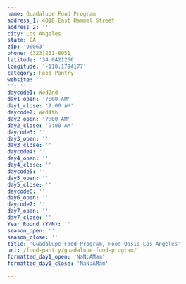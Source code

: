 ```yaml
---
name: Guadalupe Food Program
address_1: 4018 East Hammel Street
address_2: ''
city: Los Angeles
state: CA
zip: '90063'
phone: (323)261-8051
latitude: '34.0421266'
longitude: '-118.1794177'
category: Food Pantry
website: ''
'': ''
daycode1: Wed2nd
day1_open: '7:00 AM'
day1_close: '9:00 AM'
daycode2: Wed4th
day2_open: '7:00 AM'
day2_close: '9:00 AM'
daycode3: ''
day3_open: ''
day3_close: ''
daycode4: ''
day4_open: ''
day4_close: ''
daycode5: ''
day5_open: ''
day5_close: ''
daycode6: ''
day6_open: ''
daycode7: ''
day7_open: ''
day7_close: ''
Year_Round (Y/N): ''
season_open: ''
season_close: ''
title: 'Guadalupe Food Program, Food Oasis Los Angeles'
uri: /food-pantry/guadalupe-food-program/
formatted_day1_open: 'NaN:AMam'
formatted_day1_close: 'NaN:AMam'

---
```

